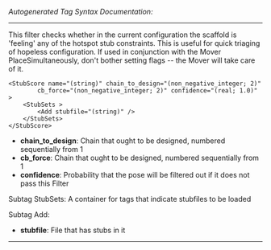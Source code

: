 _Autogenerated Tag Syntax Documentation:_

---
This filter checks whether in the current configuration the scaffold is 'feeling' any of the hotspot stub constraints. This is useful for quick triaging of hopeless configuration. If used in conjunction with the Mover PlaceSimultaneously, don't bother setting flags -- the Mover will take care of it.

```
<StubScore name="(string)" chain_to_design="(non_negative_integer; 2)"
        cb_force="(non_negative_integer; 2)" confidence="(real; 1.0)" >
    <StubSets >
        <Add stubfile="(string)" />
    </StubSets>
</StubScore>
```

-   **chain_to_design**: Chain that ought to be designed, numbered sequentially from 1
-   **cb_force**: Chain that ought to be designed, numbered sequentially from 1
-   **confidence**: Probability that the pose will be filtered out if it does not pass this Filter


Subtag StubSets:   A container for tags that indicate stubfiles to be loaded



Subtag Add:   

-   **stubfile**: File that has stubs in it

---
